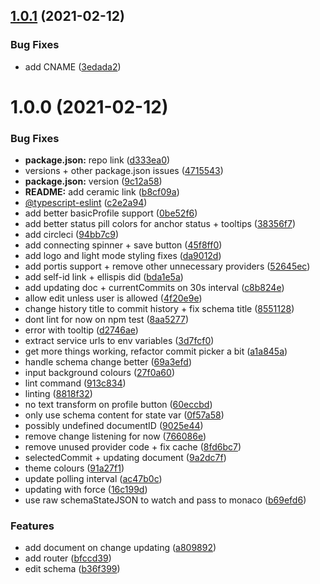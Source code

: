 ## [1.0.1](https://github.com/xops/documint/compare/1.0.0...1.0.1) (2021-02-12)


### Bug Fixes

* add CNAME ([3edada2](https://github.com/xops/documint/commit/3edada2234b92a903daf84bd12c5a13005ded2fd))

# 1.0.0 (2021-02-12)


### Bug Fixes

* **package.json:** repo link ([d333ea0](https://github.com/xops/documint/commit/d333ea0f23ff7fc758de603185eb9e99ed0ced55))
* versions + other package.json issues ([4715543](https://github.com/xops/documint/commit/4715543a74c9e745b83f661005101af2869f9883))
* **package.json:** version ([9c12a58](https://github.com/xops/documint/commit/9c12a589d624bb73a3a0f31cf726bf330fe80d21))
* **README:** add ceramic link ([b8cf09a](https://github.com/xops/documint/commit/b8cf09aa56e98237f7bec2398f7831d34613af8f))
* [@typescript-eslint](https://github.com/typescript-eslint) ([c2e2a94](https://github.com/xops/documint/commit/c2e2a94e5598bc7d83a749530b9065c51767c3a5))
* add better basicProfile support ([0be52f6](https://github.com/xops/documint/commit/0be52f6273cf90e279b2cfdd832a266280867e99))
* add better status pill colors for anchor status + tooltips ([38356f7](https://github.com/xops/documint/commit/38356f7e5ff28b7b981359eef69dde91ef751c66))
* add circleci ([94bb7c9](https://github.com/xops/documint/commit/94bb7c9a3a7a877f0396e7da0a582093d488b030))
* add connecting spinner + save button ([45f8ff0](https://github.com/xops/documint/commit/45f8ff0bda7fe74ad6aad6b7281913392f2bd3f4))
* add logo and light mode styling fixes ([da9012d](https://github.com/xops/documint/commit/da9012d15fee5ba112c3e711f734c0dfd9a6a647))
* add portis support + remove other unnecessary providers ([52645ec](https://github.com/xops/documint/commit/52645ecbe0e385f2093c1d465351b98da07ccd90))
* add self-id link + ellispis did ([bda1e5a](https://github.com/xops/documint/commit/bda1e5aa25e3259f2ca66899cdde0054f1a36928))
* add updating doc + currentCommits on 30s interval ([c8b824e](https://github.com/xops/documint/commit/c8b824ea94f1b9f2ef145fa6fa4924f3bc27add9))
* allow edit unless user is allowed ([4f20e9e](https://github.com/xops/documint/commit/4f20e9e374841f41da0a6c422e945895e5dc2dbb))
* change history title to commit history + fix schema title ([8551128](https://github.com/xops/documint/commit/8551128a3a12581e6c4b439804e8edf98efc376e))
* dont lint for now on npm test ([8aa5277](https://github.com/xops/documint/commit/8aa5277fed0ee71800daeac837ca0eeb0d5ea7e0))
* error with tooltip ([d2746ae](https://github.com/xops/documint/commit/d2746ae2fce86a39fc63db10cf9df99ea3f70763))
* extract service urls to env variables ([3d7fcf0](https://github.com/xops/documint/commit/3d7fcf08791b1e929d40b9e849e7027af99d2f44))
* get more things working, refactor commit picker a bit ([a1a845a](https://github.com/xops/documint/commit/a1a845a3d32d72facde67ade9b65e184d4404008))
* handle schema change better ([69a3efd](https://github.com/xops/documint/commit/69a3efd466864f410dea266bc56ff9727c252258))
* input background colours ([27f0a60](https://github.com/xops/documint/commit/27f0a603bf30ab87b8b4f522a487155067a7907e))
* lint command ([913c834](https://github.com/xops/documint/commit/913c834a0b247c6b5ec32be0eec2c2a0ad952ef3))
* linting ([8818f32](https://github.com/xops/documint/commit/8818f329e00c19edbf1ffa3092e4aff3d1ef8a31))
* no text transform on profile button ([60eccbd](https://github.com/xops/documint/commit/60eccbde773405a364bdb30c52f0cade5d7c10b0))
* only use schema content for state var ([0f57a58](https://github.com/xops/documint/commit/0f57a581ac22a24672f3372c2ae3ccc0fc38ef53))
* possibly undefined documentID ([9025e44](https://github.com/xops/documint/commit/9025e44796979a0d60214f7075e33c69e4a753e0))
* remove change listening for now ([766086e](https://github.com/xops/documint/commit/766086e5dfa03a4d888914873b35699f616dcae8))
* remove unused provider code + fix cache ([8fd6bc7](https://github.com/xops/documint/commit/8fd6bc77297568fee07e5573ae6f353270ded581))
* selectedCommit + updating document ([9a2dc7f](https://github.com/xops/documint/commit/9a2dc7fd1f793d3eb71aac3567cb7d21a4021bdd))
* theme colours ([91a27f1](https://github.com/xops/documint/commit/91a27f154d19b2ff0ff12e307950703403d02e75))
* update polling interval ([ac47b0c](https://github.com/xops/documint/commit/ac47b0c5291daa623db2416dabbdbb50454bdce3))
* updating with force ([16c199d](https://github.com/xops/documint/commit/16c199d1d106ae7ba60396c6faff4cbaa811ca2a))
* use raw schemaStateJSON to watch and pass to monaco ([b69efd6](https://github.com/xops/documint/commit/b69efd6cbf6daa7488e8e49a58f051855f795cdd))


### Features

* add document on change updating ([a809892](https://github.com/xops/documint/commit/a80989241b06bf395c122df2d5005ab99a63d120))
* add router ([bfccd39](https://github.com/xops/documint/commit/bfccd39f2b8836396902e161f6c11abd177f8591))
* edit schema ([b36f399](https://github.com/xops/documint/commit/b36f399c8c83ad1c14aae7351fec4b2c7cacb227))
